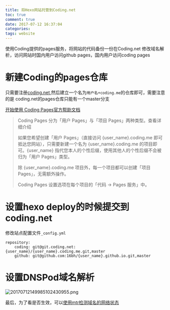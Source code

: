 ```yaml
---
title: 将Hexo网站托管到Coding.net
toc: true
comment: true
date: 2017-07-12 16:37:04
categories:
tags: website
---
```




使用Coding提供的pages服务，将网站的代码备份一份在Coding.net
修改域名解析，访问网站时国内用户访问github pages，国内用户访问coding pages

<!--more-->

# 新建Coding的pages仓库

只需要注册[coding.net](https://coding.net/register?key=d59a5269-0dd0-4a51-b48a-0bba7c611a1b),然后建立一个名为`用户名+coding.me`的仓库即可，需要注意的是 coding.net的pages仓库只能有一个master分支

[开始使用 Coding Pages官方帮助文档](https://coding.net/help/doc/pages/getting-started.html)

> Coding Pages 分为「用户 Pages」与「项目 Pages」两种类型。查看详细介绍
> 
> 如果您希望创建「用户 Pages」（直接访问 {user_name}.coding.me 即可抵达您网站），只需要新建一个名为 {user_name}.coding.me 的项目即可。{user_name} 指代您本人的个性后缀，使用其他人的个性后缀不会被归为「用户 Pages」类型。
> 
> 除 {user_name}.coding.me 项目外，每一个项目都可以创建「项目 Pages」，无需额外操作。
> 
> Coding Pages 设置选项在每个项目的「代码 -> Pages 服务」中。
> 


# 设置hexo deploy的时候提交到coding.net

修改站点配置文件`_config.yml`

```
repository:
    coding: git@git.coding.net:{user_name}/{user_name}.coding.me.git,master
    github: git@github.com:16bh/{user_name}.github.io.git,master
```


# 设置DNSPod域名解析
![20170712149985102430955.png](http://o9xbyqajf.bkt.clouddn.com/20170712149985102430955.png)


最后，为了看是否生效，可以[使用mtr检测域名的网络状态](http://jimxu.me/2017/07/12/use-mtr-detect-network-status/)

